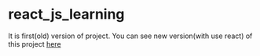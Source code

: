 # react_js_learning

It is first(old) version of project. You can see new version(with use react) of this project [here](https://github.com/VovaParamonov/enlearning_2.0 "EnLearning2.0")
